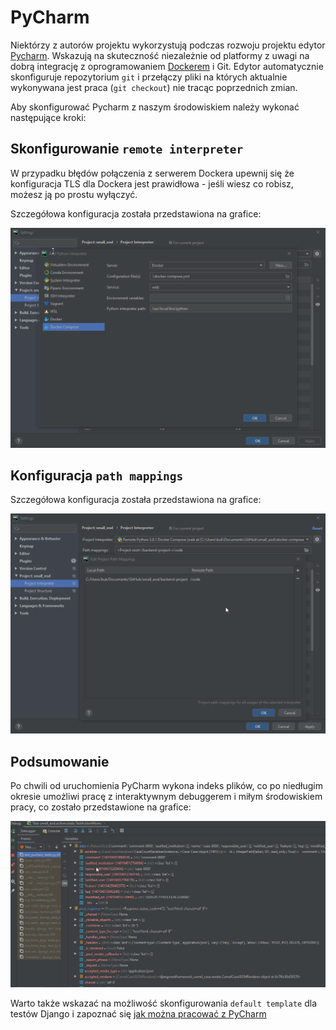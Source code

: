 # PyCharm

Niektórzy z autorów projektu wykorzystują podczas rozwoju projektu edytor [Pycharm](https://www.jetbrains.com/help/pycharm/installation-guide.html#). Wskazują na skuteczność niezależnie od platformy z uwagi na dobrą integrację z oprogramowaniem [Dockerem](https://docs.docker.com/install/) i Git. Edytor automatycznie skonfiguruje repozytorium `git` i przełączy pliki na których aktualnie wykonywana jest praca (`git checkout`) nie tracąc poprzednich zmian.

Aby skonfigurować Pycharm z naszym środowiskiem należy wykonać następujące kroki:

## Skonfigurowanie `remote interpreter`

W przypadku błędów połączenia z serwerem Dockera upewnij się że konfiguracja TLS dla Dockera jest prawidłowa - jeśli wiesz co robisz, możesz ją po prostu wyłączyć.

Szczegółowa konfiguracja została przedstawiona na grafice:

![interpreter](./images/interpreter.png)

## Konfiguracja  `path mappings`

Szczegółowa konfiguracja została przedstawiona na grafice:

![interpreter2](./images/interpreter2.png)

## Podsumowanie

Po chwili od uruchomienia PyCharm wykona indeks plików, co po niedługim okresie umożliwi pracę z interaktywnym debuggerem i miłym środowiskiem pracy, co zostało przedstawione na grafice:


![interpreter2](./images/debugger.png)

Warto także wskazać na możliwość skonfigurowania `default template` dla testów Django i zapoznać się [jak można pracować z PyCharm](./images/workflow.gif)
